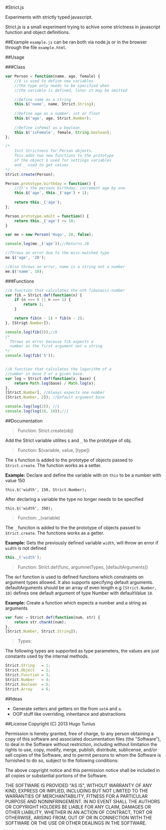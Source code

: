 #Strict.js

Experiments with strictly typed javascript.

Strict.js is a small experiment trying to achive some strictness in javascript function and object definitions.

##Example
`example.js` can be ran both via node.js or in the browser through the file `example.html`. 


##Usage

###Class

```javascript
var Person = function(name, age, female) {
	//$ is used to define new variables
	//the type only needs to be specified when
	//the variable is defined, later it may be omitted

	//Define name as a string
	this.$('name', name, Strict.String);	
	
	//Define age as a number, int or float
	this.$('age', age, Strict.Number);
	
	//Define isFemal as a boolean
	this.$('isFemale', female, String.boolean);
};

/*	
	Init Strictness for Person objects. 
	This adds two new functions to the prototype
	of the object $ used for settings variables 
	and _ used to get values
*/
Strict.create(Person);

Person.prototype.birthday = function() {
	//It's the persons birthday, increment age by one.
	this.$('age', this._('age') + 1);
	
	return this._('age');
};

Person.prototype.adult = function() {
	return this._('age') >= 18;
}

var me = new Person('Hugo', 20, false);

console.log(me._('age'));//Returns 20

//Throws an error due to the miss-matched type
me.$('age', '20');

//Also throws an error, name is a string not a number
me.$('name', 10);
```

###Functions
```javascript
//A function that calculates the nth fibonacci-number
var fib = Strict.def(function(n) {
	if (n === 0 || n === 1) {
		return 1;
	}

	return fib(n - 1) + fib(n - 2);
}, [Strigt.Number]);

console.log(fib(5));//8
/*
  Throws an error because fib expects a 
  number as the first argument not a string
*/
console.log(fib('5'));


//A function that calculates the logarithm of a
//number in base 2 or a given base.
var log = Strict.def(function(x, base) {
	return Math.log(base) / Math.log(x);
}, 
[Strict.Number], //Always expects one number
[Strict.Number, 2]); //Default argument base

console.log(log(2)); //1
console.log(log(10, 10));//1
```

##Documentation
> Function: Strict.create(obj)

Add the Strict variable utilites `$` and `_` to the prototype of obj.


> Function: $(variable, value, [type])

The `$` function is added to the prototype of objects passed to `Strict.create`. The function works as a setter.

**Example:** Declare and define the variable with on `this` to be a number with value 150

```
this.$('width', 150, Strict.Number);
````	

After declaring a variable the type no longer needs to be specified

```
this.$('width', 350);
````

> Function: _(variable)

The `_` funciton is added to the the prototype of objects passed to `Strict.create`. The functions works as a getter.

**Example:** Gets the previously defined variable `width`, will throw an error if `width` is not defined

```javascript
this._('width');
```

> Function: Strict.def(func, argumnetTypes, [defaultArguments])

The `def` function is used to defined functions which constraints on argument types allowed. It also supports specifying default arguments. defaultArguments should be an array of even length e.g `[Strict.Number, 10]` defines one default argument of type Number with defaultValue `10`.

**Example:** Create a function which expects a number and a string as arguments

```javascript
var func = Strict.def(function(num, str) {
	return str.charAt(num);
}, 
[Strict.Number, Strict.String]);
```

> Types:

The following types are supported as type parameters, the values are just constants used by the internal methods.

```javascript
Strict.String   = 1;
Strict.Object   = 2;
Strict.Function = 3;
Strict.Number   = 4;
Strict.Boolean  = 5;
Strict.Array    = 6;
```

##Ideas

* Generate setters and getters on the from `setA` and `a`.
* OOP stuff like overriding, inheritance and abstractions





##License
Copyright (C) 2013 Hugo Tunius

Permission is hereby granted, free of charge, to any person obtaining a copy of this software and associated documentation files (the "Software"), to deal in the Software without restriction, including without limitation the rights to use, copy, modify, merge, publish, distribute, sublicense, and/or sell copies of the Software, and to permit persons to whom the Software is furnished to do so, subject to the following conditions:

The above copyright notice and this permission notice shall be included in all copies or substantial portions of the Software.

THE SOFTWARE IS PROVIDED "AS IS", WITHOUT WARRANTY OF ANY KIND, EXPRESS OR IMPLIED, INCLUDING BUT NOT LIMITED TO THE WARRANTIES OF MERCHANTABILITY, FITNESS FOR A PARTICULAR PURPOSE AND NONINFRINGEMENT. IN NO EVENT SHALL THE AUTHORS OR COPYRIGHT HOLDERS BE LIABLE FOR ANY CLAIM, DAMAGES OR OTHER LIABILITY, WHETHER IN AN ACTION OF CONTRACT, TORT OR OTHERWISE, ARISING FROM, OUT OF OR IN CONNECTION WITH THE SOFTWARE OR THE USE OR OTHER DEALINGS IN THE SOFTWARE.